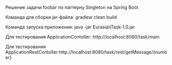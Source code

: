 Решение задачи foobar по паттерну Singleton на Spring Boot

Команда для сборки jar-файла: gradlew clean build

Команда запуска приложения: java -jar EurasianTask-1.0.jar

Для тестирования ApplicationContoller: http://localhost:8080/task/main

Для тестирования ApplicationRestContoller:http://localhost:8080/task/rest/getMessage/{number}

